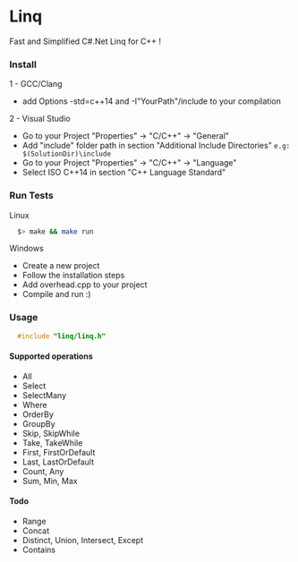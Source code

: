 # Linq

Fast and Simplified C#.Net Linq for C++ !

### Install

1 - GCC/Clang

- add Options -std=c++14 and -I"YourPath"/include to your compilation

2 - Visual Studio

  - Go to your Project "Properties" -> "C/C++" -> "General"
  - Add "include" folder path in section "Additional Include Directories" `e.g: $(SolutionDir)\include`
  - Go to your Project "Properties" -> "C/C++" -> "Language"
  - Select ISO C++14 in section "C++ Language Standard"

### Run Tests

Linux
```bash
  $> make && make run
```

Windows
  - Create a new project
  - Follow the installation steps
  - Add overhead.cpp to your project
  - Compile and run :)

### Usage

```cpp
  #include "linq/linq.h"
```

#### Supported operations

- All
- Select
- SelectMany
- Where
- OrderBy
- GroupBy
- Skip, SkipWhile
- Take, TakeWhile
- First, FirstOrDefault
- Last, LastOrDefault
- Count, Any
- Sum, Min, Max

#### Todo

- Range
- Concat
- Distinct, Union, Intersect, Except
- Contains

